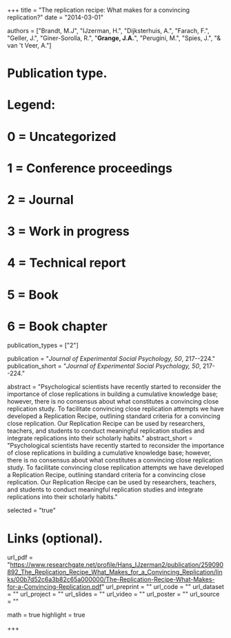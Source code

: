 +++
title = "The replication recipe: What makes for a convincing replication?"
date = "2014-03-01"

authors = ["Brandt, M.J", "IJzerman, H.", "Dijksterhuis, A.", "Farach, F.", "Geller, J.", "Giner-Sorolla, R.", "**Grange, J.A.**", "Perugini, M.", "Spies, J.", "& van 't Veer, A."]

# Publication type.
# Legend:
# 0 = Uncategorized
# 1 = Conference proceedings
# 2 = Journal
# 3 = Work in progress
# 4 = Technical report
# 5 = Book
# 6 = Book chapter
publication_types = ["2"]

publication = "*Journal of Experimental Social Psychology, 50*, 217--224."
publication_short = "*Journal of Experimental Social Psychology, 50*, 217--224."

abstract = "Psychological scientists have recently started to reconsider the importance of close replications in building a cumulative knowledge base; however, there is no consensus about what constitutes a convincing close replication study. To facilitate convincing close replication attempts we have developed a Replication Recipe, outlining standard criteria for a convincing close replication. Our Replication Recipe can be used by researchers, teachers, and students to conduct meaningful replication studies and integrate replications into their scholarly habits."
abstract_short = "Psychological scientists have recently started to reconsider the importance of close replications in building a cumulative knowledge base; however, there is no consensus about what constitutes a convincing close replication study. To facilitate convincing close replication attempts we have developed a Replication Recipe, outlining standard criteria for a convincing close replication. Our Replication Recipe can be used by researchers, teachers, and students to conduct meaningful replication studies and integrate replications into their scholarly habits."

selected = "true"

# Links (optional).
url_pdf = "https://www.researchgate.net/profile/Hans_IJzerman2/publication/259090892_The_Replication_Recipe_What_Makes_for_a_Convincing_Replication/links/00b7d52c6a3b82c65a000000/The-Replication-Recipe-What-Makes-for-a-Convincing-Replication.pdf"
url_preprint = ""
url_code = ""
url_dataset = ""
url_project = ""
url_slides = ""
url_video = ""
url_poster = ""
url_source = ""

math = true
highlight = true

+++